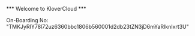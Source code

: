 *** Welcome to KloverCloud ***

On-Boarding No: &#34;TMKJyRIY78l72uz6360bbc1806b560001d2db23tZN3jD6mYaRIknIxrt3U&#34;
